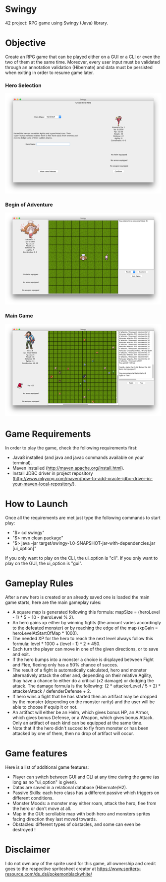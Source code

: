 # Swingy
42 project: RPG game using Swingy (Java) library.

# Objective
Create an RPG game that can be played either on a GUI or a CLI or even the two of them at the same time.
Moreover, every user input must be validated through an annotation validation (Hibernate) and data must be persisted when exiting in order to resume game later.

### Hero Selection
![Alt text](/screenshots/HeroSelection.png?raw=true "Main Game")

### Begin of Adventure
![Alt text](/screenshots/GameStart.png?raw=true "Main Game")

### Main Game
![Alt text](/screenshots/MainGame.png?raw=true "Main Game")

# Game Requirements
In order to play the game, check the following requirements first:
- Java8 installed (and java and javac commands available on your terminal).
- Maven installed (http://maven.apache.org/install.html).
- Install JDBC driver in project repository (http://www.mkyong.com/maven/how-to-add-oracle-jdbc-driver-in-your-maven-local-repository/).

# How to Launch
Once all the requirements are met just type the following commands to start play:
- "$> cd swingy"
- "$> mvn clean package"
- "$> java -jar target/swingy-1.0-SNAPSHOT-jar-with-dependencies.jar [ui_option]"

If you only want to play on the CLI, the ui_option is "cli".
If you only want to play on the GUI, the ui_option is "gui".

# Gameplay Rules
After a new hero is created or an already saved one is loaded the main game starts, here are the main gameplay rules:
- A square map is generated following this formula: mapSize = (heroLevel - 1) * 5 + 10 - (heroLevel % 2).
- An hero gains xp either by winning fights (the amount varies accordingly to the defeated monster) or by reaching the edge of the map (xpGain = heroLevelAtStartOfMap * 1000).
- The needed XP for the hero to reach the next level always follow this formula: level * 1000 + (level - 1) ^ 2 * 450.
- Each turn the player can move in one of the given directions, or to save and exit.
- If the hero bumps into a monster a choice is displayed between Fight and Flee, fleeing only has a 50% chance of succes.
- The result of a fight is automatically calculated, hero and monster alternatively attack the other and, depending on their relative Agility, thay have a chance to either do a critical (x2 damage) or dodging the attack. The damage formula is the following: (2 * attackerLevel / 5 + 2) * attackerAttack / defenderDefense + 2.
- If hero wins a fight that he has started then an artifact may be dropped by the monster (depending on the monster rarity) and the user will be able to choose if equip it or not.
- An artifact will either be an Helm, which gives bonus HP, an Armor, which gives bonus Defense, or a Weapon, which gives bonus Attack. Only an artifact of each kind can be equipped at the same time.
- Note that if the hero didn't succed to fly from monster or has been attacked by one of them, then no drop of artifact will occur.

# Game features
Here is a list of additional game features:
- Player can switch between GUI and CLI at any time during the game (as long as no "ui_option" is given).
- Datas are saved in a relational database (Hibernate/H2).
- Passive Skills: each hero class has a different passive which triggers on different conditions.
- Monster Moods: a monster may either roam, attack the hero, flee from the hero or don't move at all.
- Map in the GUI: scrollable map with both hero and monsters sprites facing direction they last moved towards.
- Obstacles: different types of obstacles, and some can even be destroyed !

# Disclaimer
I do not own any of the sprite used for this game, all ownership and credit goes to the respective spritesheet creator at https://www.spriters-resource.com/ds_dsi/pokemonblackwhite/

